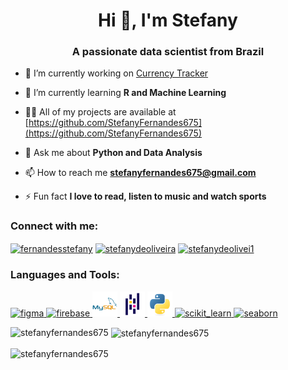 <h1 align="center">Hi 👋, I'm Stefany</h1>
<h3 align="center">A passionate data scientist from Brazil</h3>

- 🔭 I’m currently working on [Currency Tracker](https://github.com/StefanyFernandes675/CurrencyTrackerSite)

- 🌱 I’m currently learning **R and Machine Learning**

- 👨‍💻 All of my projects are available at [https://github.com/StefanyFernandes675](https://github.com/StefanyFernandes675)

- 💬 Ask me about **Python and Data Analysis**

- 📫 How to reach me **stefanyfernandes675@gmail.com**

- ⚡ Fun fact **I love to read, listen to music and watch sports**

<h3 align="left">Connect with me:</h3>
<p align="left">
<a href="https://linkedin.com/in/fernandesstefany" target="blank"><img align="center" src="https://raw.githubusercontent.com/rahuldkjain/github-profile-readme-generator/master/src/images/icons/Social/linked-in-alt.svg" alt="fernandesstefany" height="30" width="40" /></a>
<a href="https://kaggle.com/stefanydeoliveira" target="blank"><img align="center" src="https://raw.githubusercontent.com/rahuldkjain/github-profile-readme-generator/master/src/images/icons/Social/kaggle.svg" alt="stefanydeoliveira" height="30" width="40" /></a>
<a href="https://www.hackerrank.com/stefanydeolivei1" target="blank"><img align="center" src="https://raw.githubusercontent.com/rahuldkjain/github-profile-readme-generator/master/src/images/icons/Social/hackerrank.svg" alt="stefanydeolivei1" height="30" width="40" /></a>
</p>

<h3 align="left">Languages and Tools:</h3>
<p align="left"> <a href="https://www.figma.com/" target="_blank" rel="noreferrer"> <img src="https://www.vectorlogo.zone/logos/figma/figma-icon.svg" alt="figma" width="40" height="40"/> </a> <a href="https://firebase.google.com/" target="_blank" rel="noreferrer"> <img src="https://www.vectorlogo.zone/logos/firebase/firebase-icon.svg" alt="firebase" width="40" height="40"/> </a> <a href="https://www.mysql.com/" target="_blank" rel="noreferrer"> <img src="https://raw.githubusercontent.com/devicons/devicon/master/icons/mysql/mysql-original-wordmark.svg" alt="mysql" width="40" height="40"/> </a> <a href="https://pandas.pydata.org/" target="_blank" rel="noreferrer"> <img src="https://raw.githubusercontent.com/devicons/devicon/2ae2a900d2f041da66e950e4d48052658d850630/icons/pandas/pandas-original.svg" alt="pandas" width="40" height="40"/> </a> <a href="https://www.python.org" target="_blank" rel="noreferrer"> <img src="https://raw.githubusercontent.com/devicons/devicon/master/icons/python/python-original.svg" alt="python" width="40" height="40"/> </a> <a href="https://scikit-learn.org/" target="_blank" rel="noreferrer"> <img src="https://upload.wikimedia.org/wikipedia/commons/0/05/Scikit_learn_logo_small.svg" alt="scikit_learn" width="40" height="40"/> </a> <a href="https://seaborn.pydata.org/" target="_blank" rel="noreferrer"> <img src="https://seaborn.pydata.org/_images/logo-mark-lightbg.svg" alt="seaborn" width="40" height="40"/> </a> </p>

<p><img align="left" src="https://github-readme-stats.vercel.app/api/top-langs?username=stefanyfernandes675&show_icons=true&locale=en&layout=compact" alt="stefanyfernandes675" /></p>

<p>&nbsp;<img align="center" src="https://github-readme-stats.vercel.app/api?username=stefanyfernandes675&show_icons=true&locale=en" alt="stefanyfernandes675" /></p>

<p><img align="center" src="https://github-readme-streak-stats.herokuapp.com/?user=stefanyfernandes675&" alt="stefanyfernandes675" /></p>
